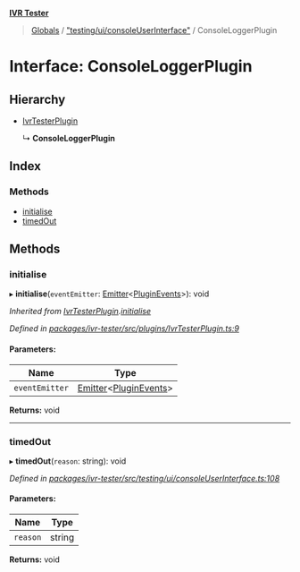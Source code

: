**[IVR Tester](../README.md)**

> [Globals](../README.md) / ["testing/ui/consoleUserInterface"](../modules/_testing_ui_consoleuserinterface_.md) / ConsoleLoggerPlugin

# Interface: ConsoleLoggerPlugin

## Hierarchy

* [IvrTesterPlugin](_plugins_ivrtesterplugin_.ivrtesterplugin.md)

  ↳ **ConsoleLoggerPlugin**

## Index

### Methods

* [initialise](_testing_ui_consoleuserinterface_.consoleloggerplugin.md#initialise)
* [timedOut](_testing_ui_consoleuserinterface_.consoleloggerplugin.md#timedout)

## Methods

### initialise

▸ **initialise**(`eventEmitter`: [Emitter](_emitter_.emitter.md)\<[PluginEvents](../modules/_plugins_pluginmanager_.md#pluginevents)>): void

*Inherited from [IvrTesterPlugin](_plugins_ivrtesterplugin_.ivrtesterplugin.md).[initialise](_plugins_ivrtesterplugin_.ivrtesterplugin.md#initialise)*

*Defined in [packages/ivr-tester/src/plugins/IvrTesterPlugin.ts:9](https://github.com/SketchingDev/ivr-tester/blob/437ae33/packages/ivr-tester/src/plugins/IvrTesterPlugin.ts#L9)*

#### Parameters:

Name | Type |
------ | ------ |
`eventEmitter` | [Emitter](_emitter_.emitter.md)\<[PluginEvents](../modules/_plugins_pluginmanager_.md#pluginevents)> |

**Returns:** void

___

### timedOut

▸ **timedOut**(`reason`: string): void

*Defined in [packages/ivr-tester/src/testing/ui/consoleUserInterface.ts:108](https://github.com/SketchingDev/ivr-tester/blob/437ae33/packages/ivr-tester/src/testing/ui/consoleUserInterface.ts#L108)*

#### Parameters:

Name | Type |
------ | ------ |
`reason` | string |

**Returns:** void

